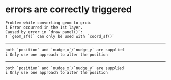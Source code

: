 # errors are correctly triggered

    Problem while converting geom to grob.
    i Error occurred in the 1st layer.
    Caused by error in `draw_panel()`:
    ! `geom_sf()` can only be used with `coord_sf()`

---

    both `position` and `nudge_x`/`nudge_y` are supplied
    i Only use one approach to alter the position

---

    both `position` and `nudge_x`/`nudge_y` are supplied
    i Only use one approach to alter the position

